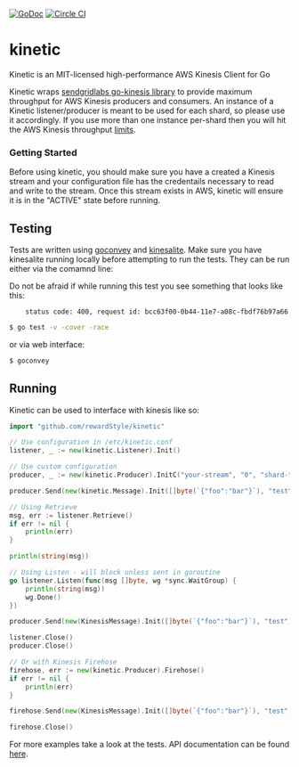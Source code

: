 [![GoDoc](https://godoc.org/github.com/rewardStyle/kinetic?status.svg)](https://godoc.org/github.com/rewardStyle/kinetic)
[![Circle CI](https://circleci.com/gh/rewardStyle/kinetic/tree/master.svg?style=svg&circle-token=8c8b6e0cca0f0fde6ec41b4e02329c406f74a446)](https://circleci.com/gh/rewardStyle/kinetic/tree/master)

# kinetic
Kinetic is an MIT-licensed high-performance AWS Kinesis Client for Go

Kinetic wraps [sendgridlabs go-kinesis library](https://github.com/sendgridlabs/go-kinesis) to provide maximum throughput for AWS Kinesis producers and consumers.
An instance of a Kinetic listener/producer is meant to be used for each shard, so please use it accordingly. If you use more than one instance per-shard then you will
hit the AWS Kinesis throughput [limits](http://docs.aws.amazon.com/kinesis/latest/dev/service-sizes-and-limits.html).

### Getting Started
Before using kinetic, you should make sure you have a created a Kinesis stream and your configuration file has the credentails necessary to read and write to the stream. Once this stream exists in AWS, kinetic will ensure it is in the "ACTIVE" state before running.


## Testing
Tests are written using [goconvey](http://goconvey.co/) and [kinesalite](https://github.com/mhart/kinesalite). Make sure you have kinesalite running locally before attempting to run the tests. They can be run either via the comamnd line:

Do not be afraid if while running this test you see something that looks like this:
```2017/03/17 14:05:51 Failed to refresh iterator: ResourceNotFoundException: Shard shardId-000000000000 in stream your-stream under account 000000000000 does not exist
	status code: 400, request id: bcc63f00-0b44-11e7-a08c-fbdf76b97a66
```


```sh
$ go test -v -cover -race
```

or via web interface:

```sh
$ goconvey
```

## Running
Kinetic can be used to interface with kinesis like so:


```go
import "github.com/rewardStyle/kinetic"

// Use configuration in /etc/kinetic.conf
listener, _ := new(kinetic.Listener).Init()

// Use custom configuration
producer, _ := new(kinetic.Producer).InitC("your-stream", "0", "shard-type", "accesskey", "secretkey", "region", 10)

producer.Send(new(kinetic.Message).Init([]byte(`{"foo":"bar"}`), "test"))

// Using Retrieve
msg, err := listener.Retrieve()
if err != nil {
    println(err)
}

println(string(msg))

// Using Listen - will block unless sent in goroutine
go listener.Listen(func(msg []byte, wg *sync.WaitGroup) {
    println(string(msg))
    wg.Done()
})

producer.Send(new(KinesisMessage).Init([]byte(`{"foo":"bar"}`), "test"))

listener.Close()
producer.Close()

// Or with Kinesis Firehose
firehose, err := new(kinetic.Producer).Firehose()
if err != nil {
    println(err)
}

firehose.Send(new(KinesisMessage).Init([]byte(`{"foo":"bar"}`), "test"))

firehose.Close()

```

For more examples take a look at the tests. API documentation can be found [here](https://godoc.org/github.com/rewardStyle/kinetic).
